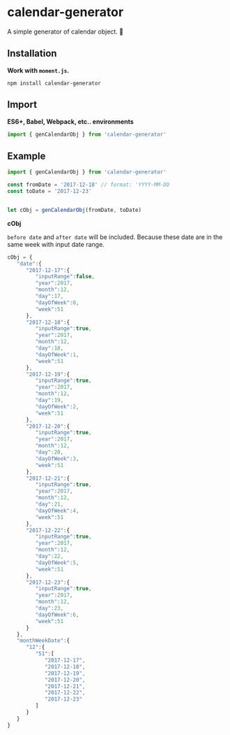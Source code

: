 # calendar-generator

A simple generator of calendar object. :calendar:

## Installation
**Work with `moment.js`.**

```
npm install calendar-generator
```
## Import
**ES6+, Babel, Webpack, etc.. environments**

```javascript
import { genCalendarObj } from 'calendar-generator'
```

## Example
```javascript
import { genCalendarObj } from 'calendar-generator'

const fromDate = '2017-12-18' // format: 'YYYY-MM-DD
const toDate = '2017-12-23' 


let cObj = genCalendarObj(fromDate, toDate)

```

**cObj**

`before date` and `after date` will be included. Because these date are in the same week with input date range.



```javascript
cObj = {
   "date":{
      "2017-12-17":{
         "inputRange":false,
         "year":2017,
         "month":12,
         "day":17,
         "dayOfWeek":0,
         "week":51
      },
      "2017-12-18":{
         "inputRange":true,
         "year":2017,
         "month":12,
         "day":18,
         "dayOfWeek":1,
         "week":51
      },
      "2017-12-19":{
         "inputRange":true,
         "year":2017,
         "month":12,
         "day":19,
         "dayOfWeek":2,
         "week":51
      },
      "2017-12-20":{
         "inputRange":true,
         "year":2017,
         "month":12,
         "day":20,
         "dayOfWeek":3,
         "week":51
      },
      "2017-12-21":{
         "inputRange":true,
         "year":2017,
         "month":12,
         "day":21,
         "dayOfWeek":4,
         "week":51
      },
      "2017-12-22":{
         "inputRange":true,
         "year":2017,
         "month":12,
         "day":22,
         "dayOfWeek":5,
         "week":51
      },
      "2017-12-23":{
         "inputRange":true,
         "year":2017,
         "month":12,
         "day":23,
         "dayOfWeek":6,
         "week":51
      }
   },
   "monthWeekDate":{
      "12":{
         "51":[
            "2017-12-17",
            "2017-12-18",
            "2017-12-19",
            "2017-12-20",
            "2017-12-21",
            "2017-12-22",
            "2017-12-23"
         ]
      }
   }
}
```